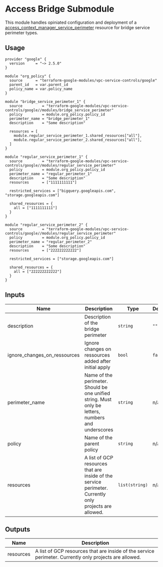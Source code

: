 # Access Bridge Submodule

This module handles opiniated configuration and deployment of a [access_context_manager_service_perimeter](https://www.terraform.io/docs/providers/google/r/access_context_manager_service_perimeter.html) resource for bridge service perimeter types.

## Usage
```hcl
provider "google" {
  version     = "~> 2.5.0"
}

module "org_policy" {
  source      = "terraform-google-modules/vpc-service-controls/google"
  parent_id   = var.parent_id
  policy_name = var.policy_name
}

module "bridge_service_perimeter_1" {
  source         = "terraform-google-modules/vpc-service-controls/google//modules/bridge_service_perimeter"
  policy         = module.org_policy.policy_id
  perimeter_name = "bridge_perimeter_1"
  description    = "Some description"

  resources = [
    module.regular_service_perimeter_1.shared_resources["all"],
    module.regular_service_perimeter_2.shared_resources["all"],
  ]
}

module "regular_service_perimeter_1" {
  source         = "terraform-google-modules/vpc-service-controls/google//modules/regular_service_perimeter"
  policy         = module.org_policy.policy_id
  perimeter_name = "regular_perimeter_1"
  description    = "Some description"
  resources      = ["1111111111"]

  restricted_services = ["bigquery.googleapis.com", "storage.googleapis.com"]

  shared_resources = {
    all = ["1111111111"]
  }
}

module "regular_service_perimeter_2" {
  source         = "terraform-google-modules/vpc-service-controls/google//modules/regular_service_perimeter"
  policy         = module.org_policy.policy_id
  perimeter_name = "regular_perimeter_2"
  description    = "Some description"
  resources      = ["222222222222"]

  restricted_services = ["storage.googleapis.com"]

  shared_resources = {
    all = ["222222222222"]
  }
}
```

<!-- BEGINNING OF PRE-COMMIT-TERRAFORM DOCS HOOK -->
## Inputs

| Name | Description | Type | Default | Required |
|------|-------------|------|---------|:--------:|
| description | Description of the bridge perimeter | `string` | `""` | no |
| ignore\_changes\_on\_ressources | Ignore changes on ressources added after initial apply | `bool` | `false` | no |
| perimeter\_name | Name of the perimeter. Should be one unified string. Must only be letters, numbers and underscores | `string` | n/a | yes |
| policy | Name of the parent policy | `string` | n/a | yes |
| resources | A list of GCP resources that are inside of the service perimeter. Currently only projects are allowed. | `list(string)` | n/a | yes |

## Outputs

| Name | Description |
|------|-------------|
| resources | A list of GCP resources that are inside of the service perimeter. Currently only projects are allowed. |

<!-- END OF PRE-COMMIT-TERRAFORM DOCS HOOK -->
